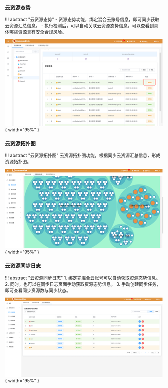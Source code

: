 
### 云资源态势

!!! abstract "云资源态势"
    - 资源态势功能，绑定混合云账号信息，即可同步获取云资源汇总信息。
    - 执行检测后，可以自动关联云资源态势信息，可以查看到具体哪些资源具有安全合规风险。

![资源态势](../img/user/cloud-situation/img.png){ width="95%" }

### 云资源拓扑图

!!! abstract "云资源拓扑图"
    云资源拓扑图功能，根据同步云资源汇总信息，形成资源拓扑图。

![云资源态势](../img/user/cloud-situation/img_1.png){ width="95%" }

### 云资源同步日志

!!! abstract "云资源同步日志"
    1. 绑定完混合云账号可以自动获取资源态势信息。
    2. 同时，也可以在同步日志页面手动获取资源态势信息。
    3. 手动创建同步任务，即可查看同步资源数与同步状态。

![资源态势](../img/user/cloud-situation/img_2.png){ width="95%" }
